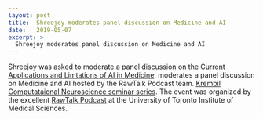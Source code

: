 ```yaml
---
layout: post
title:  Shreejoy moderates panel discussion on Medicine and AI
date:   2019-05-07
excerpt: >
  Shreejoy moderates panel discussion on Medicine and AI
---
```


  Shreejoy was asked to moderate a panel discussion on the [Current Applications and Limtations of AI in Medicine](https://www.rawtalklive.com/). moderates a panel discussion on Medicine and AI hosted by the RawTalk Podcast team. [Krembil Computataional Neuroscience seminar series](https://sites.google.com/site/krembilcompneuro/event-calendar). 
  The event was organized by the excellent [RawTalk Podcast](http://www.rawtalkpodcast.com/) at the University of Toronto Institute of Medical Sciences.
